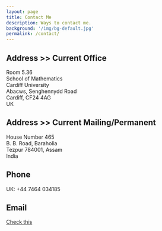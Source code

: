 ```yaml
---
layout: page
title: Contact Me
description: Ways to contact me.
background: '/img/bg-default.jpg'
permalink: /contact/
---
```

## Address >> Current Office

Room 5.36  
School of Mathematics  
Cardiff University  
Abacws, Senghennydd Road  
Cardiff, CF24 4AG  
UK

## Address >> Current Mailing/Permanent

House Number 465  
B. B. Road, Baraholia  
Tezpur 784001, Assam  
India

## Phone

UK: +44 7464 034185  

## Email

[Check this](/email)
